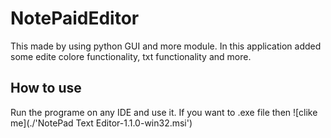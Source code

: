 # NotePaidEditor
This made by using python GUI and more module. In this application added some edite colore functionality, txt functionality and more.

## How to use
Run the programe on any IDE and use it. If you want to .exe file then ![clike me](./'NotePad Text Editor-1.1.0-win32.msi')
